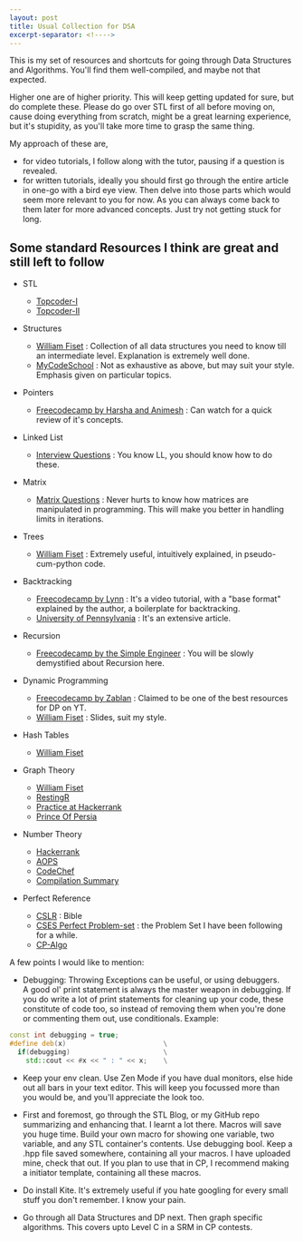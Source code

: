 ```yaml
---
layout: post
title: Usual Collection for DSA
excerpt-separator: <!---->
---
```


This is my set of resources and shortcuts for going through Data Structures and Algorithms. You'll find them well-compiled, and maybe not that expected.

<!---->

Higher one are of higher priority. This will keep getting updated for sure, but do complete these. Please do go over STL first of all before moving on, cause doing everything from scratch, might be a great learning experience, but it's stupidity, as you'll take more time to grasp the same thing.

My approach of these are,

- for video tutorials, I follow along with the tutor, pausing if a question is revealed.
- for written tutorials, ideally you should first go through the entire article in one-go with a bird eye view. Then delve into those parts which would seem more relevant to you for now. As you can always come back to them later for more advanced concepts. Just try not getting stuck for long.

## Some standard Resources I think are great and still left to follow

- STL

  - [Topcoder-I](https://www.topcoder.com/thrive/articles/Power%20up%20C++%20with%20the%20Standard%20Template%20Library%20Part%20One)
  - [Topcoder-II](https://www.topcoder.com/thrive/articles/Power%20up%20C++%20with%20the%20Standard%20Template%20Library%20Part%20Two:%20Advanced%20Uses)

- Structures

  - [William Fiset](https://www.youtube.com/playlist?list=PLDV1Zeh2NRsB6SWUrDFW2RmDotAfPbeHu) : Collection of all data structures you need to know till an intermediate level. Explanation is extremely well done.
  - [MyCodeSchool](https://www.youtube.com/playlist?list=PL2_aWCzGMAwI3W_JlcBbtYTwiQSsOTa6P) : Not as exhaustive as above, but may suit your style. Emphasis given on particular topics.

- Pointers

  - [Freecodecamp by Harsha and Animesh](https://www.youtube.com/watch?v=zuegQmMdy8M) : Can watch for a quick review of it's concepts.

- Linked List

  - [Interview Questions](https://www.geeksforgeeks.org/top-20-linked-list-interview-question/) : You know LL, you should know how to do these.

- Matrix

  - [Matrix Questions](https://www.geeksforgeeks.org/matrix/) : Never hurts to know how matrices are manipulated in programming. This will make you better in handling limits in iterations.

- Trees

  - [William Fiset](https://www.youtube.com/playlist?list=PLDV1Zeh2NRsDfGc8rbQ0_58oEZQVtvoIc) : Extremely useful, intuitively explained, in pseudo-cum-python code.

- Backtracking

  - [Freecodecamp by Lynn](https://www.youtube.com/watch?v=A80YzvNwqXA) : It's a video tutorial, with a "base format" explained by the author, a boilerplate for backtracking.
  - [University of Pennsylvania](https://www.cis.upenn.edu/~matuszek/cit594-2012/Pages/backtracking.html) : It's an extensive article.

- Recursion

  - [Freecodecamp by the Simple Engineer](https://www.youtube.com/watch?v=IJDJ0kBx2LM&t=2637s) : You will be slowly demystified about Recursion here.

- Dynamic Programming

  - [Freecodecamp by Zablan](https://www.youtube.com/watch?v=oBt53YbR9Kk&t=223s) : Claimed to be one of the best resources for DP on YT.
  - [William Fiset](https://www.youtube.com/playlist?list=PLDV1Zeh2NRsAsbafOroUBnNV8fhZa7P4u) : Slides, suit my style.

- Hash Tables

  - [William Fiset](https://www.youtube.com/playlist?list=PLDV1Zeh2NRsDH5Wq-Vk5tDb8gH03cULZS)

- Graph Theory

  - [William Fiset](https://www.youtube.com/playlist?list=PLDV1Zeh2NRsDGO4--qE8yH72HFL1Km93P)
  - [RestingR](https://codeforces.com/blog/entry/60717)
  - [Practice at Hackerrank](https://www.hackerearth.com/practice/algorithms/graphs/graph-representation/tutorial/)
  - [Prince Of Persia](https://codeforces.com/blog/entry/16221)

- Number Theory

  - [Hackerrank](https://www.hackerearth.com/practice/notes/number-theory-1/)
  - [AOPS](https://artofproblemsolving.com/community/c90633h1291397)
  - [CodeChef](https://www.codechef.com/wiki/tutorial-number-theory)
  - [Compilation Summary](https://docs.google.com/document/d/1z3NtURVMyCkD1Ed4HuzkycpzKyc6kBaD9OYTbKJiDlU/edit)

- Perfect Reference

  - [CSLR](https://web.ist.utl.pt/~fabio.ferreira/material/asa/clrs.pdf) : Bible
  - [CSES Perfect Problem-set](https://cses.fi/problemset/) : the Problem Set I have been following for a while.
  - [CP-Algo](https://cp-algorithms.com)

A few points I would like to mention:

- Debugging:
  Throwing Exceptions can be useful, or using debuggers.  
  A good ol' print statement is always the master weapon in debugging. If you do write a lot of print statements for cleaning up your code, these constitute of code too, so instead of removing them when you're done or commenting them out, use conditionals. Example:

```cpp
const int debugging = true;
#define deb(x)                        \
  if(debugging)                       \
    std::cout << #x << " : " << x;    \
```

- Keep your env clean. Use Zen Mode if you have dual monitors, else hide out all bars in your text editor. This will keep you focussed more than you would be, and you'll appreciate the look too.

- First and foremost, go through the STL Blog, or my GitHub repo summarizing and enhancing that. I learnt a lot there.
  Macros will save you huge time. Build your own macro for showing one variable, two variable, and any STL container's contents. Use debugging bool. Keep a .hpp file saved somewhere, containing all your macros. I have uploaded mine, check that out. If you plan to use that in CP, I recommend making a initiator template, containing all these macros.

- Do install Kite. It's extremely useful if you hate googling for every small stuff you don't remember. I know your pain.

- Go through all Data Structures and DP next. Then graph specific algorithms. This covers upto Level C in a SRM in CP contests.
